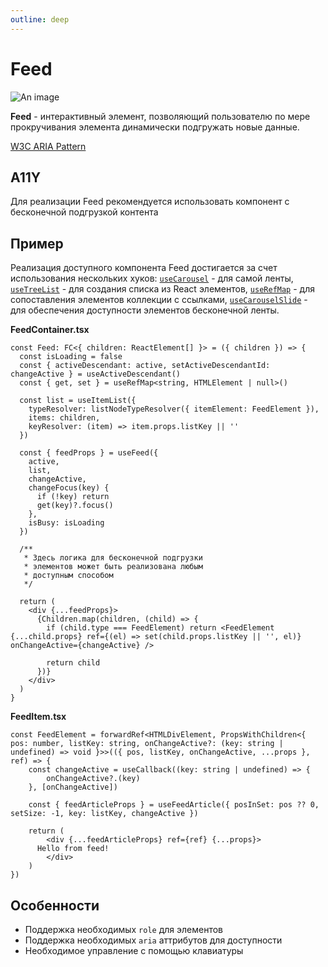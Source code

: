 ```yaml
---
outline: deep
---
```


# Feed

![An image](/feed.png)

**Feed** - интерактивный элемент, позволяющий пользователю по мере прокручивания элемента динамически подгружать новые данные.   

[W3C ARIA Pattern](https://www.w3.org/WAI/ARIA/apg/patterns/feed/)

## A11Y

Для реализации Feed рекомендуется использовать компонент с бесконечной подгрузкой контента

## Пример

Реализация доступного компонента Feed достигается за счет использования нескольких хуков: [`useCarousel`](/feed/useFeed) - для самой ленты, [`useTreeList`](/core/useList) - для создания списка из React элементов, [`useRefMap`](/core/useRefMap) - для сопоставления элементов коллекции с ссылками, [`useCarouselSlide`](/feed/useFeedArticle) - для обеспечения доступности элементов бесконечной ленты.

**FeedContainer.tsx**

```tsx
const Feed: FC<{ children: ReactElement[] }> = ({ children }) => {
  const isLoading = false
  const { activeDescendant: active, setActiveDescendantId: changeActive } = useActiveDescendant()
  const { get, set } = useRefMap<string, HTMLElement | null>()

  const list = useItemList({
    typeResolver: listNodeTypeResolver({ itemElement: FeedElement }),
    items: children,
    keyResolver: (item) => item.props.listKey || ''
  })

  const { feedProps } = useFeed({
    active,
    list,
    changeActive,
    changeFocus(key) {
      if (!key) return
      get(key)?.focus()
    },
    isBusy: isLoading
  })

  /**
   * Здесь логика для бесконечной подгрузки
   * элементов может быть реализована любым
   * доступным способом
   */

  return (
    <div {...feedProps}>
      {Children.map(children, (child) => {
        if (child.type === FeedElement) return <FeedElement {...child.props} ref={(el) => set(child.props.listKey || '', el)} onChangeActive={changeActive} />

        return child
      })}
    </div>
  )
}
```

**FeedItem.tsx**

```tsx{3}
const FeedElement = forwardRef<HTMLDivElement, PropsWithChildren<{ pos: number, listKey: string, onChangeActive?: (key: string | undefined) => void }>>(({ pos, listKey, onChangeActive, ...props }, ref) => {
	const changeActive = useCallback((key: string | undefined) => {
		onChangeActive?.(key)
	}, [onChangeActive])

	const { feedArticleProps } = useFeedArticle({ posInSet: pos ?? 0, setSize: -1, key: listKey, changeActive })

	return (
		<div {...feedArticleProps} ref={ref} {...props}>
      Hello from feed!
		</div>
	)
})
```


## Особенности

- Поддержка необходимых `role` для элементов
- Поддержка необходимых `aria` аттрибутов для доступности
- Необходимое управление с помощью клавиатуры
